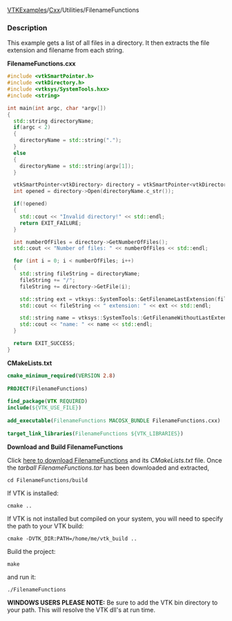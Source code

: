 [VTKExamples](/index/)/[Cxx](/Cxx)/Utilities/FilenameFunctions

### Description
This example gets a list of all files in a directory. It then extracts the file extension and filename from each string.

**FilenameFunctions.cxx**
```c++
#include <vtkSmartPointer.h>
#include <vtkDirectory.h>
#include <vtksys/SystemTools.hxx>
#include <string>

int main(int argc, char *argv[])
{
  std::string directoryName;
  if(argc < 2)
  {
    directoryName = std::string(".");    
  }
  else
  {
    directoryName = std::string(argv[1]);    
  }

  vtkSmartPointer<vtkDirectory> directory = vtkSmartPointer<vtkDirectory>::New();
  int opened = directory->Open(directoryName.c_str());

  if(!opened)
  {
    std::cout << "Invalid directory!" << std::endl;
    return EXIT_FAILURE;
  }

  int numberOfFiles = directory->GetNumberOfFiles();
  std::cout << "Number of files: " << numberOfFiles << std::endl;

  for (int i = 0; i < numberOfFiles; i++)
  {
    std::string fileString = directoryName;
    fileString += "/";
    fileString += directory->GetFile(i);

    std::string ext = vtksys::SystemTools::GetFilenameLastExtension(fileString);
    std::cout << fileString << " extension: " << ext << std::endl;

    std::string name = vtksys::SystemTools::GetFilenameWithoutLastExtension(fileString);    
    std::cout << "name: " << name << std::endl;
  }

  return EXIT_SUCCESS;
}
```
**CMakeLists.txt**
```cmake
cmake_minimum_required(VERSION 2.8)
 
PROJECT(FilenameFunctions)
 
find_package(VTK REQUIRED)
include(${VTK_USE_FILE})
 
add_executable(FilenameFunctions MACOSX_BUNDLE FilenameFunctions.cxx)
 
target_link_libraries(FilenameFunctions ${VTK_LIBRARIES})
```

**Download and Build FilenameFunctions**

Click [here to download FilenameFunctions](https://github.com/lorensen/VTKWikiExamplesTarballs/raw/master/FilenameFunctions.tar) and its *CMakeLists.txt* file.
Once the *tarball FilenameFunctions.tar* has been downloaded and extracted,
```
cd FilenameFunctions/build 
```
If VTK is installed:
```
cmake ..
```
If VTK is not installed but compiled on your system, you will need to specify the path to your VTK build:
```
cmake -DVTK_DIR:PATH=/home/me/vtk_build ..
```
Build the project:
```
make
```
and run it:
```
./FilenameFunctions
```
**WINDOWS USERS PLEASE NOTE:** Be sure to add the VTK bin directory to your path. This will resolve the VTK dll's at run time.

